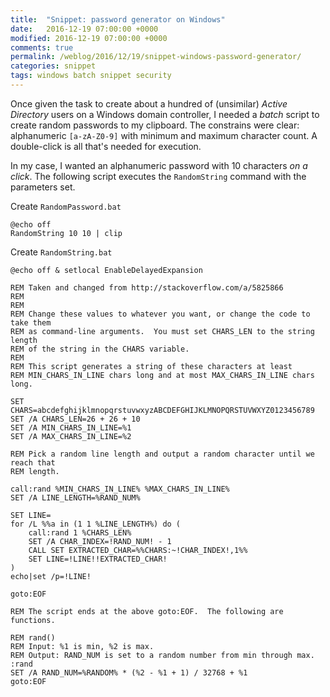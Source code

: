 ```yaml
---
title:  "Snippet: password generator on Windows"
date:   2016-12-19 07:00:00 +0000
modified: 2016-12-19 07:00:00 +0000 
comments: true
permalink: /weblog/2016/12/19/snippet-windows-password-generator/
categories: snippet
tags: windows batch snippet security
---
```


Once given the task to create about a hundred of (unsimilar) *Active Directory* users on a Windows domain controller, I needed a *batch* script to create random passwords to my clipboard. The constrains were clear: alphanumeric `[a-zA-Z0-9]` with minimum and maximum character count. A double-click is all that's needed for execution.


<!--more-->

In my case, I wanted an alphanumeric password with 10 characters *on a click*. The following script executes the `RandomString` command with the parameters set.

Create `RandomPassword.bat`

```
@echo off
RandomString 10 10 | clip
```



Create `RandomString.bat`

```
@echo off & setlocal EnableDelayedExpansion

REM Taken and changed from http://stackoverflow.com/a/5825866
REM
REM
REM Change these values to whatever you want, or change the code to take them
REM as command-line arguments.  You must set CHARS_LEN to the string length
REM of the string in the CHARS variable.
REM 
REM This script generates a string of these characters at least
REM MIN_CHARS_IN_LINE chars long and at most MAX_CHARS_IN_LINE chars long.

SET CHARS=abcdefghijklmnopqrstuvwxyzABCDEFGHIJKLMNOPQRSTUVWXYZ0123456789
SET /A CHARS_LEN=26 + 26 + 10
SET /A MIN_CHARS_IN_LINE=%1
SET /A MAX_CHARS_IN_LINE=%2

REM Pick a random line length and output a random character until we reach that
REM length.

call:rand %MIN_CHARS_IN_LINE% %MAX_CHARS_IN_LINE%
SET /A LINE_LENGTH=%RAND_NUM%

SET LINE=
for /L %%a in (1 1 %LINE_LENGTH%) do (
    call:rand 1 %CHARS_LEN%
    SET /A CHAR_INDEX=!RAND_NUM! - 1
    CALL SET EXTRACTED_CHAR=%%CHARS:~!CHAR_INDEX!,1%%
    SET LINE=!LINE!!EXTRACTED_CHAR!
)
echo|set /p=!LINE!

goto:EOF

REM The script ends at the above goto:EOF.  The following are functions.

REM rand()
REM Input: %1 is min, %2 is max.
REM Output: RAND_NUM is set to a random number from min through max.
:rand
SET /A RAND_NUM=%RANDOM% * (%2 - %1 + 1) / 32768 + %1
goto:EOF
```

